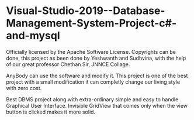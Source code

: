 # Visual-Studio-2019--Database-Management-System-Project-c#-and-mysql

Officially licensed by the Apache Software License.
Copyrights can be done, this project as been done by Yeshwanth and Sudhvina, with the help of our great professor Chethan Sir, JNNCE Collage.

AnyBody can use the software and modify it.
This project is one of the best project with a small modification it can completly change our living style with zero cost.

Best DBMS project along with extra-ordinary simple and easy to handle Graphical User Interface. Invisible GridView that comes only when the view button is clicked makes it more solid.
